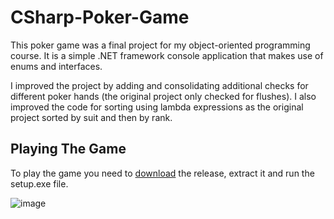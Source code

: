 # CSharp-Poker-Game
This poker game was a final project for my object-oriented programming course. It is a simple .NET framework console application that makes use of enums and interfaces.

I improved the project by adding and consolidating additional checks for different poker hands (the original project only checked for flushes). I also improved the code for sorting using lambda expressions as the original project sorted by suit and then by rank.

## Playing The Game 
To play the game you need to [download](https://github.com/asathkumara/CSharp-Poker-Game/releases/download/v1.0/CSharp-Poker-Game-v1.0.zip) the release, extract it and run the setup.exe file. 

![image](https://user-images.githubusercontent.com/28933557/51796736-9803fb00-21ac-11e9-8e1e-3a01bac752eb.png)
